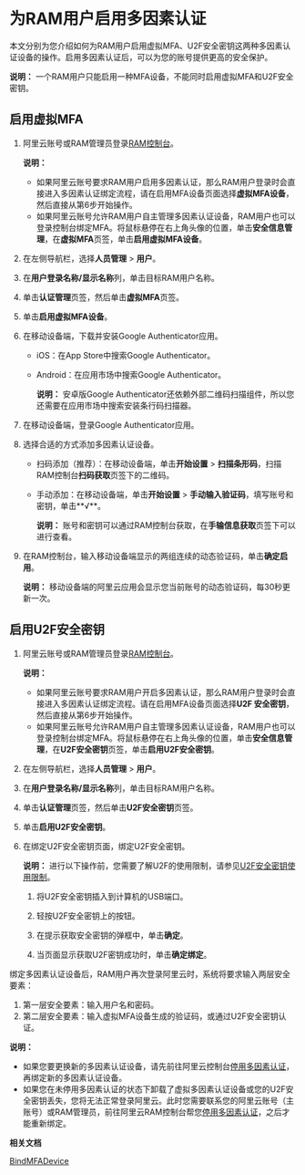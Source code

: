 # 为RAM用户启用多因素认证

本文分别为您介绍如何为RAM用户启用虚拟MFA、U2F安全密钥这两种多因素认证设备的操作。启用多因素认证后，可以为您的账号提供更高的安全保护。

**说明：** 一个RAM用户只能启用一种MFA设备，不能同时启用虚拟MFA和U2F安全密钥。

## 启用虚拟MFA

1.  阿里云账号或RAM管理员登录[RAM控制台](https://ram.console.aliyun.com/)。

    **说明：**

    -   如果阿里云账号要求RAM用户启用多因素认证，那么RAM用户登录时会直接进入多因素认证绑定流程，请在启用MFA设备页面选择**虚拟MFA设备**，然后直接从第6步开始操作。
    -   如果阿里云账号允许RAM用户自主管理多因素认证设备，RAM用户也可以登录控制台绑定MFA。将鼠标悬停在右上角头像的位置，单击**安全信息管理**，在**虚拟MFA**页签，单击**启用虚拟MFA设备**。
2.  在左侧导航栏，选择**人员管理** \> **用户**。

3.  在**用户登录名称/显示名称**列，单击目标RAM用户名称。

4.  单击**认证管理**页签，然后单击**虚拟MFA**页签。

5.  单击**启用虚拟MFA设备**。

6.  在移动设备端，下载并安装Google Authenticator应用。

    -   iOS：在App Store中搜索Google Authenticator。
    -   Android：在应用市场中搜索Google Authenticator。

        **说明：** 安卓版Google Authenticator还依赖外部二维码扫描组件，所以您还需要在应用市场中搜索安装条行码扫描器。

7.  在移动设备端，登录Google Authenticator应用。

8.  选择合适的方式添加多因素认证设备。

    -   扫码添加（推荐）：在移动设备端，单击**开始设置** \> **扫描条形码**，扫描RAM控制台**扫码获取**页签下的二维码。
    -   手动添加：在移动设备端，单击**开始设置** \> **手动输入验证码**，填写账号和密钥，单击**√**。

        **说明：** 账号和密钥可以通过RAM控制台获取，在**手输信息获取**页签下可以进行查看。

9.  在RAM控制台，输入移动设备端显示的两组连续的动态验证码，单击**确定启用**。

    **说明：** 移动设备端的阿里云应用会显示您当前账号的动态验证码，每30秒更新一次。


## 启用U2F安全密钥

1.  阿里云账号或RAM管理员登录[RAM控制台](https://ram.console.aliyun.com/)。

    **说明：**

    -   如果阿里云账号要求RAM用户开启多因素认证，那么RAM用户登录时会直接进入多因素认证绑定流程。请在启用MFA设备页面选择**U2F 安全密钥**，然后直接从第6步开始操作。
    -   如果阿里云账号允许RAM用户自主管理多因素认证设备，RAM用户也可以登录控制台绑定MFA。将鼠标悬停在右上角头像的位置，单击**安全信息管理**，在**U2F安全密钥**页签，单击**启用U2F安全密钥**。
2.  在左侧导航栏，选择**人员管理** \> **用户**。

3.  在**用户登录名称/显示名称**列，单击目标RAM用户名称。

4.  单击**认证管理**页签，然后单击**U2F安全密钥**页签。

5.  单击**启用U2F安全密钥**。

6.  在绑定U2F安全密钥页面，绑定U2F安全密钥。

    **说明：** 进行以下操作前，您需要了解U2F的使用限制，请参见[U2F安全密钥使用限制](/intl.zh-CN/安全设置/安全设置概览.md)。

    1.  将U2F安全密钥插入到计算机的USB端口。

    2.  轻按U2F安全密钥上的按钮。

    3.  在提示获取安全密钥的弹框中，单击**确定**。

    4.  当页面显示获取U2F密钥成功时，单击**确定绑定**。


绑定多因素认证设备后，RAM用户再次登录阿里云时，系统将要求输入两层安全要素：

1.  第一层安全要素：输入用户名和密码。
2.  第二层安全要素：输入虚拟MFA设备生成的验证码，或通过U2F安全密钥认证。

**说明：**

-   如果您要更换新的多因素认证设备，请先前往阿里云控制台[停用多因素认证](/intl.zh-CN/安全设置/多因素认证/为RAM用户解绑多因素认证.md)，再绑定新的多因素认证设备。
-   如果您在未停用多因素认证的状态下卸载了虚拟多因素认证设备或您的U2F安全密钥丢失，您将无法正常登录阿里云。此时您需要联系您的阿里云账号（主账号）或RAM管理员，前往阿里云RAM控制台帮您[停用多因素认证](/intl.zh-CN/安全设置/多因素认证/为RAM用户解绑多因素认证.md)，之后才能重新绑定。

**相关文档**  


[BindMFADevice](/intl.zh-CN/API参考/API参考（RAM）/用户管理接口/BindMFADevice.md)

